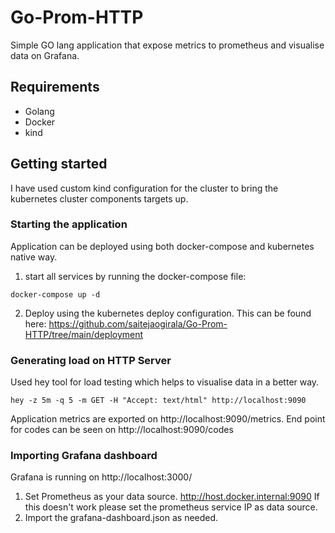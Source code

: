 # Go-Prom-HTTP

Simple GO lang application that expose metrics to prometheus and visualise data on Grafana.

## Requirements

- Golang
- Docker
- kind

## Getting started

I have used custom kind configuration for the cluster to bring the kubernetes cluster components targets up.

### Starting the application 

Application can be deployed using both docker-compose and kubernetes native way. 

1. start all services by running the docker-compose file:

```
docker-compose up -d
```
2. Deploy using the kubernetes deploy configuration. This can be found here: https://github.com/saitejaogirala/Go-Prom-HTTP/tree/main/deployment


### Generating load on HTTP Server

Used hey tool for load testing which helps to visualise data in a better way.

```
hey -z 5m -q 5 -m GET -H "Accept: text/html" http://localhost:9090

```

Application metrics are exported on http://localhost:9090/metrics.
End point for codes can be seen on http://localhost:9090/codes

### Importing Grafana dashboard

Grafana is running on http://localhost:3000/


1. Set Prometheus as your data source. http://host.docker.internal:9090 If this doesn't work please set the prometheus service IP as data source.
2. Import the grafana-dashboard.json as needed.
